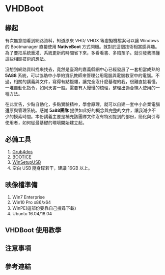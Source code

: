 # VHDBoot

## 緣起

有次無意間看到網路資料，知道原來 VHD/ VHDX 等虛擬機檔案可以讓 Windows 的 Bootmanager 直接使用 **NativeBoot** 方式開機。就對於這個技術相當感興趣。為了要把系統重灌、系統更新的時間省下來，多看看書、多陪孩子。就引發我搞懂這些相關技術的想法。

沒想到網路資料找來找去，竟然是臺灣的嘉義縣網中心已經發展了一套相當成熟的 **5A88** 系統，可以協助中小學的資訊教師來管理公用電腦與電腦教室中的電腦。不過，相關的講義與文件，寫得有點複雜，讓完全沒什麼基礎的我，很難直接看懂。一堆自動化指令，如同天書一般。需要有人慢慢的梳理，整理出適合懶人使用的一種方法。

在此宣告，少點自動化，多點實驗精神，學會原理，就可以自建一套中小企業電腦還原與管理系統。感謝 **5a88團隊** 提供如此好的概念與完整的文件，讓我減少不少的摸索時間。本份講義主要是補充該團隊文件沒有特別提到的部份，簡化與引導使用者，如何從最基礎的環境開始建立起。

## 必備工具

1. [Grub4dos]()
2. [BOOTICE]()
3. [WinSetupUSB]()
4. 空白 USB 隨身碟若干，建議 16GB 以上。

## 映像檔準備

1. Win7 Enterprise
2. Win10 Pro x86/x64 
3. WinPE(這部份要靠自己搜尋下載)
4. Ubuntu 16.04/18.04 

## VHDBoot 使用教學

## 注意事項

## 參考連結
